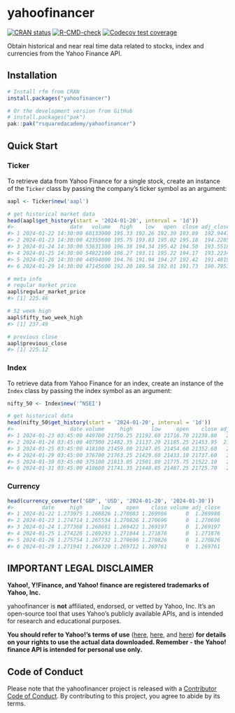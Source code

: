 
<!-- README.md is generated from README.Rmd. Please edit that file -->

# yahoofinancer

<!-- badges: start -->

[![CRAN
status](https://www.r-pkg.org/badges/version/yahoofinancer)](https://CRAN.R-project.org/package=yahoofinancer)
[![R-CMD-check](https://github.com/rsquaredacademy/yahoofinancer/actions/workflows/R-CMD-check.yaml/badge.svg)](https://github.com/rsquaredacademy/yahoofinancer/actions/workflows/R-CMD-check.yaml)
[![Codecov test
coverage](https://codecov.io/gh/rsquaredacademy/yahoofinancer/branch/master/graph/badge.svg)](https://app.codecov.io/gh/rsquaredacademy/yahoofinancer?branch=master)
<!-- badges: end -->

Obtain historical and near real time data related to stocks, index and
currencies from the Yahoo Finance API.

## Installation

``` r
# Install rfm from CRAN
install.packages("yahoofinancer")

# Or the development version from GitHub
# install.packages("pak")
pak::pak("rsquaredacademy/yahoofinancer")
```

## Quick Start

### Ticker

To retrieve data from Yahoo Finance for a single stock, create an
instance of the `Ticker` class by passing the company’s ticker symbol as
an argument:

``` r
aapl <- Ticker$new('aapl')

# get historical market data
head(aapl$get_history(start = '2024-01-20', interval = '1d'))
#>                  date   volume   high    low   open  close adj_close
#> 1 2024-01-22 14:30:00 60133900 195.33 192.26 192.30 193.89  192.9447
#> 2 2024-01-23 14:30:00 42355600 195.75 193.83 195.02 195.18  194.2285
#> 3 2024-01-24 14:30:00 53631300 196.38 194.34 195.42 194.50  193.5518
#> 4 2024-01-25 14:30:00 54822100 196.27 193.11 195.22 194.17  193.2234
#> 5 2024-01-26 14:30:00 44594000 194.76 191.94 194.27 192.42  191.4819
#> 6 2024-01-29 14:30:00 47145600 192.20 189.58 192.01 191.73  190.7953

# meta info
# regular market price
aapl$regular_market_price
#> [1] 225.46

# 52 week high
aapl$fifty_two_week_high
#> [1] 237.49

# previous close
aapl$previous_close
#> [1] 225.12
```

### Index

To retrieve data from Yahoo Finance for an index, create an instance of
the `Index` class by passing the index symbol as an argument:

``` r
nifty_50 <- Index$new('^NSEI')

# get historical data
head(nifty_50$get_history(start = '2024-01-20', interval = '1d'))
#>                  date volume     high      low     open    close adj_close
#> 1 2024-01-23 03:45:00 449700 21750.25 21192.60 21716.70 21238.80   21238.8
#> 2 2024-01-24 03:45:00 407500 21482.35 21137.20 21185.25 21453.95  21453.95
#> 3 2024-01-25 03:45:00 418100 21459.00 21247.05 21454.60 21352.60   21352.6
#> 4 2024-01-29 03:45:00 376700 21763.25 21429.60 21433.10 21737.60   21737.6
#> 5 2024-01-30 03:45:00 375100 21813.05 21501.80 21775.75 21522.10   21522.1
#> 6 2024-01-31 03:45:00 410600 21741.35 21448.85 21487.25 21725.70   21725.7
```

### Currency

``` r
head(currency_converter('GBP', 'USD', '2024-01-20', '2024-01-30'))
#>         date     high      low     open    close volume adj_close
#> 1 2024-01-22 1.273075 1.268826 1.270083 1.269986      0  1.269986
#> 2 2024-01-23 1.274714 1.265534 1.270826 1.270696      0  1.270696
#> 3 2024-01-24 1.277368 1.268681 1.269422 1.269197      0  1.269197
#> 4 2024-01-25 1.274226 1.269293 1.271844 1.271876      0  1.271876
#> 5 2024-01-26 1.275754 1.267732 1.270696 1.270826      0  1.270826
#> 6 2024-01-29 1.271941 1.266320 1.269712 1.269761      0  1.269761
```

## IMPORTANT LEGAL DISCLAIMER

**Yahoo!, Y!Finance, and Yahoo! finance are registered trademarks of
Yahoo, Inc.**

yahoofinancer is **not** affiliated, endorsed, or vetted by Yahoo,
Inc. It’s an open-source tool that uses Yahoo’s publicly available APIs,
and is intended for research and educational purposes.

**You should refer to Yahoo!’s terms of use**
([here](https://policies.yahoo.com/us/en/yahoo/terms/product-atos/apiforydn/index.htm),
[here](https://legal.yahoo.com/us/en/yahoo/terms/otos/index.html), and
[here](https://policies.yahoo.com/us/en/yahoo/terms/index.htm)) **for
details on your rights to use the actual data downloaded. Remember - the
Yahoo! finance API is intended for personal use only.**

## Code of Conduct

Please note that the yahoofinancer project is released with a
[Contributor Code of
Conduct](https://yahoofinancer.rsquaredacademy.com/CODE_OF_CONDUCT.html).
By contributing to this project, you agree to abide by its terms.
